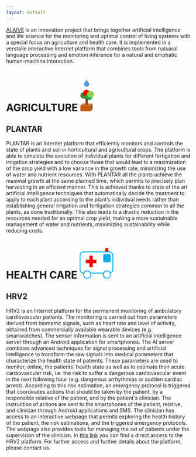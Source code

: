```yaml
---
layout: default
---
```


[ALAIVE](https://www.snic.de/alaive/) is an innovation project that brings together artificial intelligence and life science for the monitoring and optimal control of living systems with a special focus on agriculture and health care. It is implemented in a verstaile interactive Internet platform that combines tools from natuaral language processing and emotion inference for a natural and emphatic human-machine interaction.



# AGRICULTURE ![Agri](https://github.com/alaive/alaive.github.io/blob/main/assets/img/logoagri.png?raw=true)

## PLANTAR

PLANTAR is an Internet platform that efficiently monitors and controls the state of plants and soil in horticultural and agricultural crops. The platform is able to simulate the evolution of individual plants for different fertigation and irrigation strategies and to choose those that would lead to a maximization of the crop yield with a low variance in the growth rate, minimizing the use of water and nutrient resources. With PLANTAR all the plants achieve the maximal growth at the same planned time, which permits to precisely plan harvesting in an efficient manner. This is achieved thanks to state of the art artificial intelligence techniques that automatically decide the treatment to apply to each plant according to the plant’s individual needs rather than establishing general irrigation and fertigation strategies common to all the plants, as done traditionally. This also leads to a drastic reduction in the resources needed for an optimal crop yield, making a more sustainable management of water and nutrients, maximizing sustainability while reducing costs.

# HEALTH CARE ![HC](https://github.com/alaive/alaive.github.io/blob/main/assets/img/logohc.png?raw=true)

## HRV2
HRV2 is an Internet platform for the permanent monitoring of ambulatory cardiovascular patients. The monitoring is carried out from parameters derived from biometric signals, such as heart rate and level of activity, obtained from commercially available wearable devices (e.g. smartwatches). The sensor information is sent to an artificial intelligence server through an Android application for smartphones. The AI server combines advanced techniques for signal processing and artificial intelligence to transform the raw signals into medical parameters that characterize the health state of patients. These parameters are used to monitor, online, the patients’ health state as well as to estimate their acute cardiovascular risk, i.e. the risk to suffer a dangerous cardiovascular event in the next following hour (e.g. dangerous arrhythmias or sudden cardiac arrest). According to this risk estimation, an emergency protocol is triggered that coordinates actions that should be taken by the patient, by a responsible relative of the patient, and by the patient's clinician. The instruction of actions are sent to the smartphones of the patient, relative, and clinician through Android applications and SMS. The clinician has access to an interactive webpage that permits exploring the health history of the patient, the risk estimations, and the triggered emergency protocols. The webpage also provides tools for managing the set of patients under the supervision of the clinician. In [this link](http://134.76.19.30/PrototypeDemo_dev/index.php) you can find a direct access to the HRV2 platform. For further access and further details about the platform, please contact us.


